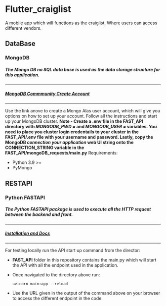 # Flutter_craiglist
A mobile app which will functions as the craiglist. Where users can access different vendors. 

## DataBase
### MongoDB
##### The Mongo DB no SQL data base is used as the data storage structure for this application.
-----
##### [MongoDB Commmunity Create Account](https://account.mongodb.com/account/login)
-----
Use the link anove to create a Mongo Alas user account, which will give you options on how to set up your account. Follow all the instructions and start up your MongoDB cluster.
**Note - Create a .env file in the FAST_API directory with *MONGODB_PWD =* and *MONGODB_USER =* variables. You need to place you cluster login credentails to your cluster in the FAST_API/.env file with your username and password. Lastly, copy the MongoDB *connection your application* web UI string onto the CONNECTION_STRING variable in the FAST_API/mongoDB_requests/main.py**
Requirements:
- Python 3.9 >= 
- PyMongo

## RESTAPI
### Python FASTAPI
##### The Python FASTAPI package is used to execute all the HTTP request between the backend and front.
-----
##### [Installation and Docs](https://pypi.org/project/fastapi/)
-----
For testing locally run the API start up command from the director:
- **FAST_API** folder in this repository contains the main.py which will start the API with all the endpoint used in the application.
- Once navigated to the directory above run:

    `uvicorn main:app --reload`

- Use the URL given in the output of the command above on your browser to access the different endpoint in the code.


